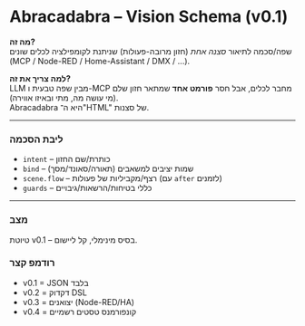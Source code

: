 # Abracadabra – Vision Schema (v0.1)

**מה זה?**  
שפה/סכמה לתיאור *סצנה אחת* (חזון מרובה-פעולות) שניתנת לקומפילציה לכלים שונים (MCP / Node-RED / Home-Assistant / DMX / ...).

**למה צריך את זה?**  
LLM מבין שפה טבעית ו-MCP מחבר לכלים, אבל חסר **פורמט אחד** שמתאר חזון שלם (מי עושה מה, מתי ובאיזו אווירה).  
Abracadabra היא ה־"HTML" של סצנות.

---

### ליבת הסכמה
- `intent` – כותרת/שם החזון
- `bind` – שמות יציבים למשאבים (תאורה/סאונד/מסך)
- `scene.flow` – רצף/מקביליות של פעולות (עם `after` לזמנים)
- `guards` – כללי בטיחות/הרשאות/גיבויים

---

### מצב
טיוטת v0.1 – בסיס מינימלי, קל ליישום.

### רודמפ קצר
- v0.1 = JSON בלבד  
- v0.2 = דקדוק DSL  
- v0.3 = יצואנים (Node-RED/HA)  
- v0.4 = קונפורמנס טסטים רשמיים
